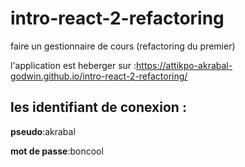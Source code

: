 # intro-react-2-refactoring
faire un gestionnaire de  cours (refactoring du premier)

l'application est heberger sur :https://attikpo-akrabal-godwin.github.io/intro-react-2-refactoring/

## les identifiant de conexion :

**pseudo**:akrabal

**mot de passe**:boncool
